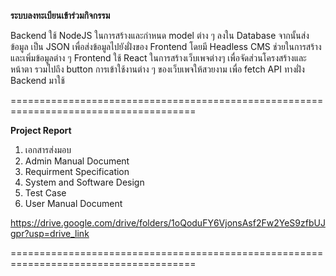 **ระบบลงทะเบียนเข้าร่วมกิจกรรม**

Backend ใช้ NodeJS ในการสร้างและกําหนด model ต่าง ๆ ลงใน Database จากนั้นส่งข้อมูล
เป็น JSON เพื่อส่งข้อมูลไปยังฝั่งของ Frontend โดยมี Headless CMS ช่วยในการสร้างและเพิ่มข้อมูลต่าง ๆ
Frontend ใช้ React ในการสร้างเว็บเพจต่างๆ เพื่อจัดส่วนโครงสร้างและหน้าตา รวมไปถึง
button การเข้าใช้งานต่าง ๆ ของเว็บเพจให้สวยงาม เพื่อ fetch API ทางฝั่ง Backend มาใช้

======================================================================================

**Project Report**

1. เอกสารส่งมอบ
2. Admin Manual Document
3. Requirment Specification
4. System and Software Design
5. Test Case
6. User Manual Document

https://drive.google.com/drive/folders/1oQoduFY6VjonsAsf2Fw2YeS9zfbUJgpr?usp=drive_link

======================================================================================